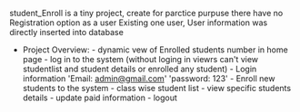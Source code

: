  student_Enroll is a tiny project, create for parctice purpuse 
 there have no Registration option as a user
 Existing one user, User information was directly inserted into database
 
* Project Overview: 
       - dynamic vew of Enrolled students number in home page
       - log in to the system (without loging in viewrs can't view studentlist and student details or enrolled any student)
       - Login information 'Email: admin@gmail.com' 'password: 123'
       - Enroll new students to the system
       - class wise student list
       - view specific students details
       - update paid information
       - logout 
       

